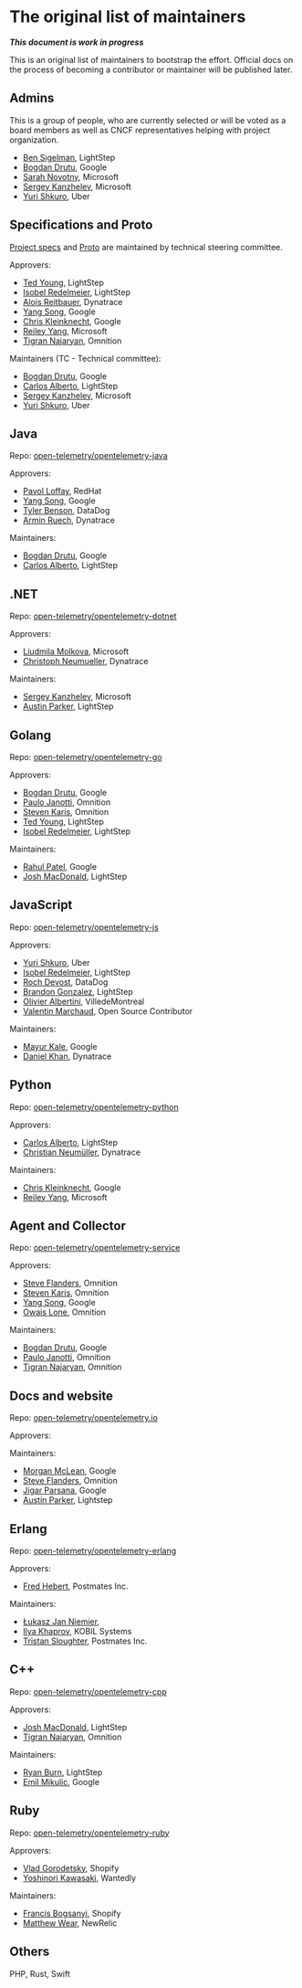 # The original list of maintainers

***This document is work in progress***

This is an original list of maintainers to bootstrap the effort. Official docs
on the process of becoming a contributor or maintainer will be published later.

## Admins

This is a group of people, who are currently selected or will be voted as a
board members as well as CNCF representatives helping with project organization.

- [Ben Sigelman](https://github.com/bhs), LightStep
- [Bogdan Drutu](https://github.com/BogdanDrutu), Google
- [Sarah Novotny](https://github.com/SarahNovotny), Microsoft
- [Sergey Kanzhelev](https://github.com/SergeyKanzhelev), Microsoft
- [Yuri Shkuro](https://github.com/yurishkuro), Uber

## Specifications and Proto

[Project specs](https://github.com/open-telemetry/opentelemetry-specification)
and [Proto](https://github.com/open-telemetry/opentelemetry-proto)
are maintained by technical steering committee.

Approvers:

- [Ted Young](https://github.com/tedsuo), LightStep
- [Isobel Redelmeier](https://github.com/iredelmeier), LightStep
- [Alois Reitbauer](https://github.com/aloisReitbauer), Dynatrace
- [Yang Song](https://github.com/songy23), Google
- [Chris Kleinknecht](https://github.com/c24t), Google
- [Reiley Yang](https://github.com/reyang), Microsoft
- [Tigran Najaryan](https://github.com/tigrannajaryan), Omnition

Maintainers (TC - Technical committee):

- [Bogdan Drutu](https://github.com/BogdanDrutu), Google
- [Carlos Alberto](https://github.com/carlosalberto), LightStep
- [Sergey Kanzhelev](https://github.com/SergeyKanzhelev), Microsoft
- [Yuri Shkuro](https://github.com/yurishkuro), Uber

## Java

Repo: [open-telemetry/opentelemetry-java](https://github.com/open-telemetry/opentelemetry-java)

Approvers:

- [Pavol Loffay](https://github.com/pavolloffay), RedHat
- [Yang Song](https://github.com/songy23), Google
- [Tyler Benson](https://github.com/tylerbenson), DataDog
- [Armin Ruech](https://github.com/arminru), Dynatrace

Maintainers:
- [Bogdan Drutu](https://github.com/BogdanDrutu), Google
- [Carlos Alberto](https://github.com/carlosalberto), LightStep

## .NET

Repo: [open-telemetry/opentelemetry-dotnet](https://github.com/open-telemetry/opentelemetry-dotnet)

Approvers:

- [Liudmila Molkova](https://github.com/lmolkova), Microsoft
- [Christoph Neumueller](https://github.com/discostu105), Dynatrace

Maintainers:

- [Sergey Kanzhelev](https://github.com/SergeyKanzhelev), Microsoft
- [Austin Parker](https://github.com/austinlparker), LightStep

## Golang

Repo: [open-telemetry/opentelemetry-go](https://github.com/open-telemetry/opentelemetry-go)

Approvers:

- [Bogdan Drutu](https://github.com/BogdanDrutu), Google
- [Paulo Janotti](https://github.com/pjanotti), Omnition
- [Steven Karis](https://github.com/sjkaris), Omnition
- [Ted Young](https://github.com/tedsuo), LightStep
- [Isobel Redelmeier](https://github.com/iredelmeier), LightStep

Maintainers:

- [Rahul Patel](https://github.com/rghetia), Google
- [Josh MacDonald](https://github.com/jmacd), LightStep

## JavaScript

Repo: [open-telemetry/opentelemetry-js](https://github.com/open-telemetry/opentelemetry-js)

Approvers:

- [Yuri Shkuro](https://github.com/yurishkuro), Uber
- [Isobel Redelmeier](https://github.com/iredelmeier), LightStep
- [Roch Devost](https://github.com/rochdev), DataDog
- [Brandon Gonzalez](https://github.com/bg451), LightStep
- [Olivier Albertini](https://github.com/OlivierAlbertini), VilledeMontreal
- [Valentin Marchaud](https://github.com/vmarchaud), Open Source Contributor

Maintainers:

- [Mayur Kale](https://github.com/mayurkale22), Google
- [Daniel Khan](https://github.com/danielkhan), Dynatrace

## Python

Repo: [open-telemetry/opentelemetry-python](https://github.com/open-telemetry/opentelemetry-python)

Approvers:

- [Carlos Alberto](https://github.com/carlosalberto), LightStep
- [Christian Neumüller](https://github.com/Oberon00), Dynatrace

Maintainers:

- [Chris Kleinknecht](https://github.com/c24t), Google
- [Reiley Yang](https://github.com/reyang), Microsoft

## Agent and Collector

Repo: [open-telemetry/opentelemetry-service](https://github.com/open-telemetry/opentelemetry-service)

Approvers:
- [Steve Flanders](https://github.com/flands), Omnition
- [Steven Karis](https://github.com/sjkaris), Omnition
- [Yang Song](https://github.com/songy23), Google
- [Owais Lone](https://github.com/owais), Omnition

Maintainers:

- [Bogdan Drutu](https://github.com/BogdanDrutu), Google
- [Paulo Janotti](https://github.com/pjanotti), Omnition
- [Tigran Najaryan](https://github.com/tigrannajaryan), Omnition

## Docs and website

Repo: [open-telemetry/opentelemetry.io](https://github.com/open-telemetry/opentelemetry.io/)

Approvers:

Maintainers:

- [Morgan McLean](https://github.com/mtwo), Google
- [Steve Flanders](https://github.com/flands), Omnition
- [Jigar Parsana](https://github.com/jparsana), Google
- [Austin Parker](https://github.com/austinlparker), Lightstep

## Erlang

Repo: [open-telemetry/opentelemetry-erlang](https://github.com/open-telemetry/opentelemetry-erlang)

Approvers:
- [Fred Hebert](https://github.com/ferd), Postmates Inc.

Maintainers:
- [Łukasz Jan Niemier](https://github.com/hauleth), 
- [Ilya Khaprov](https://github.com/deadtrickster), KOBIL Systems
- [Tristan Sloughter](https://github.com/tsloughter), Postmates Inc.

## C++

Repo: [open-telemetry/opentelemetry-cpp](https://github.com/open-telemetry/opentelemetry-cpp)

Approvers:
- [Josh MacDonald](https://github.com/jmacd), LightStep
- [Tigran Najaryan](https://github.com/tigrannajaryan), Omnition

Maintainers:
- [Ryan Burn](https://github.com/rnburn), LightStep
- [Emil Mikulic](https://github.com/g-easy), Google

## Ruby

Repo: [open-telemetry/opentelemetry-ruby](https://github.com/open-telemetry/opentelemetry-ruby)

Approvers:
- [Vlad Gorodetsky](https://github.com/bai), Shopify
- [Yoshinori Kawasaki](https://github.com/luvtechno), Wantedly

Maintainers:
- [Francis Bogsanyi](https://github.com/fbogsany), Shopify
- [Matthew Wear](https://github.com/mwear), NewRelic

## Others

PHP, Rust, Swift
